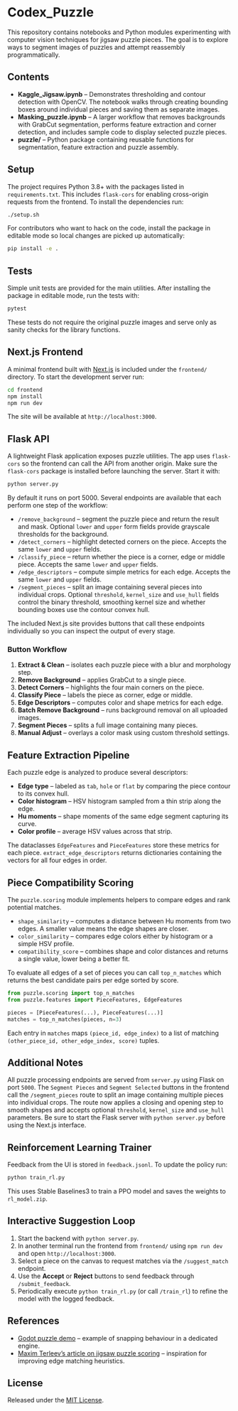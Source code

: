 # Codex_Puzzle

This repository contains notebooks and Python modules experimenting with computer vision techniques for jigsaw puzzle pieces. The goal is to explore ways to segment images of puzzles and attempt reassembly programmatically.

## Contents

- **Kaggle_Jigsaw.ipynb** – Demonstrates thresholding and contour detection with OpenCV. The notebook walks through creating bounding boxes around individual pieces and saving them as separate images.
- **Masking_puzzle.ipynb** – A larger workflow that removes backgrounds with GrabCut segmentation, performs feature extraction and corner detection, and includes sample code to display selected puzzle pieces.
- **puzzle/** – Python package containing reusable functions for segmentation, feature extraction and puzzle assembly.

## Setup

The project requires Python 3.8+ with the packages listed in `requirements.txt`. This includes `flask-cors` for enabling cross-origin requests from the frontend. To install the dependencies run:

```bash
./setup.sh
```

For contributors who want to hack on the code, install the package in editable
mode so local changes are picked up automatically:

```bash
pip install -e .
```

## Tests

Simple unit tests are provided for the main utilities. After installing the
package in editable mode, run the tests with:

```bash
pytest
```

These tests do not require the original puzzle images and serve only as sanity checks for the library functions.

## Next.js Frontend

A minimal frontend built with [Next.js](https://nextjs.org/) is included under the
`frontend/` directory. To start the development server run:

```bash
cd frontend
npm install
npm run dev
```

The site will be available at `http://localhost:3000`.


## Flask API

A lightweight Flask application exposes puzzle utilities. The app uses
`flask-cors` so the frontend can call the API from another origin. Make sure the
`flask-cors` package is installed before launching the server. Start it with:

```bash
python server.py
```

By default it runs on port 5000. Several endpoints are available that each
perform one step of the workflow:

- `/remove_background` – segment the puzzle piece and return the result and mask. Optional `lower` and `upper` form fields provide grayscale thresholds for the background.
- `/detect_corners` – highlight detected corners on the piece. Accepts the same `lower` and `upper` fields.
- `/classify_piece` – return whether the piece is a corner, edge or middle piece. Accepts the same `lower` and `upper` fields.
- `/edge_descriptors` – compute simple metrics for each edge. Accepts the same `lower` and `upper` fields.
- `/segment_pieces` – split an image containing several pieces into
  individual crops. Optional `threshold`, `kernel_size` and `use_hull`
  fields control the binary threshold, smoothing kernel size and whether
  bounding boxes use the contour convex hull.

The included Next.js site provides buttons that call these endpoints
individually so you can inspect the output of every stage.

### Button Workflow

1. **Extract & Clean** – isolates each puzzle piece with a blur and
   morphology step.
2. **Remove Background** – applies GrabCut to a single piece.
3. **Detect Corners** – highlights the four main corners on the piece.
4. **Classify Piece** – labels the piece as corner, edge or middle.
5. **Edge Descriptors** – computes color and shape metrics for each edge.
6. **Batch Remove Background** – runs background removal on all uploaded images.
7. **Segment Pieces** – splits a full image containing many pieces.
8. **Manual Adjust** – overlays a color mask using custom threshold settings.

## Feature Extraction Pipeline

Each puzzle edge is analyzed to produce several descriptors:

- **Edge type** – labeled as `tab`, `hole` or `flat` by comparing the piece
  contour to its convex hull.
- **Color histogram** – HSV histogram sampled from a thin strip along the edge.
- **Hu moments** – shape moments of the same edge segment capturing its curve.
- **Color profile** – average HSV values across that strip.

The dataclasses `EdgeFeatures` and `PieceFeatures` store these metrics for each
piece. `extract_edge_descriptors` returns dictionaries containing the vectors for
all four edges in order.

## Piece Compatibility Scoring

The `puzzle.scoring` module implements helpers to compare edges and rank
potential matches.

* `shape_similarity` – computes a distance between Hu moments from two edges.
  A smaller value means the edge shapes are closer.
* `color_similarity` – compares edge colors either by histogram or a simple HSV
  profile.
* `compatibility_score` – combines shape and color distances and returns a
  single value, lower being a better fit.

To evaluate all edges of a set of pieces you can call `top_n_matches` which
returns the best candidate pairs per edge sorted by score.

```python
from puzzle.scoring import top_n_matches
from puzzle.features import PieceFeatures, EdgeFeatures

pieces = [PieceFeatures(...), PieceFeatures(...)]
matches = top_n_matches(pieces, n=3)
```

Each entry in `matches` maps `(piece_id, edge_index)` to a list of matching
`(other_piece_id, other_edge_index, score)` tuples.

## Additional Notes

All puzzle processing endpoints are served from `server.py` using Flask on
port `5000`. The `Segment Pieces` and `Segment Selected` buttons in the
frontend call the `/segment_pieces` route to split an image containing
multiple pieces into individual crops. The route now applies a closing
and opening step to smooth shapes and accepts optional `threshold`,
`kernel_size` and `use_hull` parameters. Be sure to start the Flask server with
`python server.py` before using the Next.js interface.

## Reinforcement Learning Trainer

Feedback from the UI is stored in `feedback.jsonl`. To update the policy run:

```bash
python train_rl.py
```

This uses Stable Baselines3 to train a PPO model and saves the weights to
`rl_model.zip`.

## Interactive Suggestion Loop

1. Start the backend with `python server.py`.
2. In another terminal run the frontend from `frontend/` using `npm run dev` and open `http://localhost:3000`.
3. Select a piece on the canvas to request matches via the `/suggest_match` endpoint.
4. Use the **Accept** or **Reject** buttons to send feedback through `/submit_feedback`.
5. Periodically execute `python train_rl.py` (or call `/train_rl`) to refine the model with the logged feedback.

## References

- [Godot puzzle demo](https://github.com/godotengine/godot-demo-projects/tree/master/2d/puzzle) – example of snapping behaviour in a dedicated engine.
- [Maxim Terleev’s article on jigsaw puzzle scoring](https://habr.com/ru/articles/197012/) – inspiration for improving edge matching heuristics.




## License
Released under the [MIT License](LICENSE).
